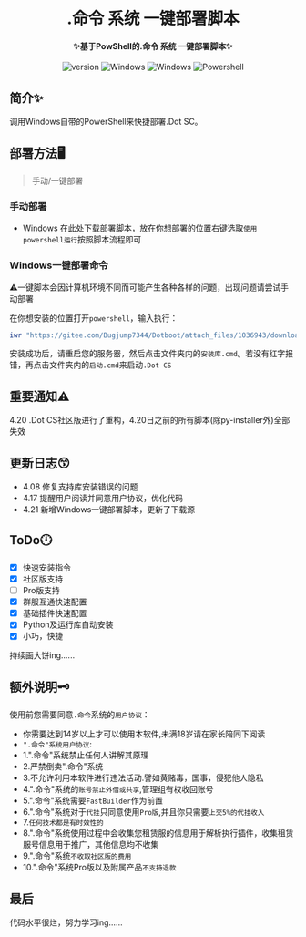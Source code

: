 <p align="center">
  <!--a href="https://github.com/CMHopeSunshine/LittlePaimon"><img src="https://raw.githubusercontent.com/CMHopeSunshine/LittlePaimon/master/readme/logo.png" width="256" height="256" alt="LittlePaimon"></a-->
</p>
<h1 align="center">.命令 系统 一键部署脚本</h1>
<h4 align="center">✨基于PowShell的.命令 系统 一键部署脚本✨</h4>

<p align="center">
    <img src="https://img.shields.io/badge/version-v2.5-gold" alt="version">
    <img src="https://img.shields.io/badge/Windows-10+-red" alt="Windows">
    <img src="https://img.shields.io/badge/Windows Server-2016+-red" alt="Windows">
    <img src="https://img.shields.io/badge/PowerShell-5.1+-green" alt="Powershell">
    <!--img src="https://img.shields.io/badge/Python-3.10.2+-yellow" alt="python"-->
    <!--a href="https://qun.qq.com/qqweb/qunpro/share?_wv=3&_wwv=128&inviteCode=MmWrI&from=246610&biz=ka"><img src="https://img.shields.io/badge/QQ频道交流-尘世闲游-green?style=flat-square" alt="QQ guild"></a-->
</p>




## 简介✨

调用Windows自带的PowerShell来快捷部署.Dot SC。

## 部署方法🖥️

> 手动/一键部署

### 手动部署

- Windows
在[此处](https://gitee.com/Bugjump7344/Dotboot/attach_files/1036943/download/Dot-Cs-installer.ps1)下载部署脚本，放在你想部署的位置右键选取`使用powershell运行`按照脚本流程即可

### Windows一键部署命令

⚠️一键脚本会因计算机环境不同而可能产生各种各样的问题，出现问题请尝试手动部署

在你想安装的位置打开`powershell`，输入执行：

```powershell
iwr "https://gitee.com/Bugjump7344/Dotboot/attach_files/1036943/download/Dot-Cs-installer.ps1" -O .\cs.ps1 ; ./cs.ps1 ; rm cs.ps1
```

安装成功后，请重启您的服务器，然后点击文件夹内的`安装库.cmd`。若没有红字报错，再点击文件夹内的`启动.cmd`来启动`.Dot CS`

## 重要通知⚠️

4.20 .Dot CS社区版进行了重构，4.20日之前的所有脚本(除py-installer外)全部失效

## 更新日志😙

- 4.08 修复支持库安装错误的问题
- 4.17 提醒用户阅读并同意用户协议，优化代码
- 4.21 新增Windows一键部署脚本，更新了下载源

## ToDo🕛

- [x] 快速安装指令
- [x] 社区版支持
- [ ] Pro版支持
- [x] 群服互通快速配置
- [x] 基础插件快速配置
- [x] Python及运行库自动安装
- [x] 小巧，快捷

持续画大饼ing......

## 额外说明🗝️

使用前您需要同意`.命令`系统的`用户协议`：
- 你需要达到14岁以上才可以使用本软件,未满18岁请在家长陪同下阅读
- `".命令"系统用户协议`:
- 1.".命令"系统禁止任何人讲解其原理
- 2.严禁倒卖".命令"系统
- 3.不允许利用本软件进行违法活动.譬如黄赌毒，国事，侵犯他人隐私
- 4.".命令"系统的`账号禁止外借或共享`,管理组有权收回账号
- 5.".命令"系统需要`FastBuilder`作为前置
- 6.".命令"系统对于`代挂`只同意使用`Pro版`,并且你只需要`上交5%的代挂收入`
- 7.`任何技术都是有时效性的`
- 8.".命令"系统使用过程中会收集您租赁服的信息用于解析执行插件，收集租赁服号信息用于推广，其他信息均不收集
- 9.".命令"系统`不收取社区版的费用`
- 10.".命令"系统Pro版以及附属产品`不支持退款`

## 最后

代码水平很烂，努力学习ing......
